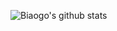 ![Biaogo's github stats](https://github-readme-stats.vercel.app/api?username=Biaogo&show_icons=true&theme=dark)
